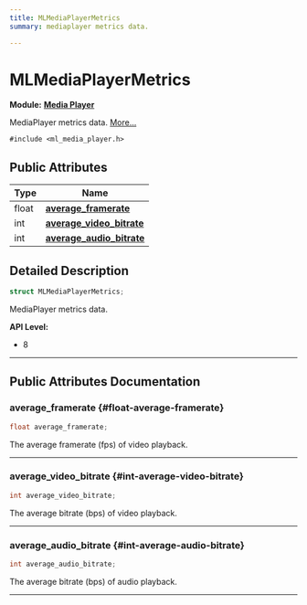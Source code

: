 ```yaml
---
title: MLMediaPlayerMetrics
summary: mediaplayer metrics data. 

---
```


# MLMediaPlayerMetrics

**Module:** **[Media Player](/api-ref/api/Modules/group___media_player/group___media_player.md)**



MediaPlayer metrics data.  [More...](#detailed-description)


`#include <ml_media_player.h>`

## Public Attributes

| Type           | Name           |
| -------------- | -------------- |
| float | **[average_framerate](/api-ref/api/Modules/group___media_player/struct_m_l_media_player_metrics.md#float-average-framerate)**  |
| int | **[average_video_bitrate](/api-ref/api/Modules/group___media_player/struct_m_l_media_player_metrics.md#int-average-video-bitrate)**  |
| int | **[average_audio_bitrate](/api-ref/api/Modules/group___media_player/struct_m_l_media_player_metrics.md#int-average-audio-bitrate)**  |

## Detailed Description

```cpp
struct MLMediaPlayerMetrics;
```

MediaPlayer metrics data. 




**API Level:**
  * 8




-----------
## Public Attributes Documentation

### average_framerate {#float-average-framerate}

```cpp
float average_framerate;
```


The average framerate (fps) of video playback. 





-----------

### average_video_bitrate {#int-average-video-bitrate}

```cpp
int average_video_bitrate;
```


The average bitrate (bps) of video playback. 





-----------

### average_audio_bitrate {#int-average-audio-bitrate}

```cpp
int average_audio_bitrate;
```


The average bitrate (bps) of audio playback. 





-----------

